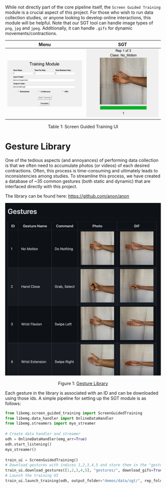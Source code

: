 <style>
    table {
        width: 100%;
    }
</style>

While not directly part of the core pipeline itself, the `Screen Guided Training` module is a crucial aspect of this project. For those who wish to run data collection studies, or anyone looking to develop online interactions, this module will be helpful. Note that our SGT tool can handle image types of `png`, `jpg` and `jpeg`. Additionally, it can handle `.gifs` for dynamic movements/contractions.

| <center>Menu</center>  | <center>SGT</center> |
| ------------- | ------------- |
| ![](menu.PNG) | ![](training.PNG) |
<center> <p> Table 1: Screen Guided Training UI</p> </center>


# Gesture Library
One of the tedious aspects (and annoyances) of performing data collection is that we often need to accumulate photos (or videos) of each desired contractions. Often, this process is time-consuming and ultimately leads to inconsistencies among studies. To streamline this process, we have created a database of ~35 common gestures (both static and dynamic) that are interfaced directly with this project.

The library can be found here: https://github.com/anon/anon

![](gesture_example.png)
<center> <p> Figure 1: <a href="https://github.com/anon/anon">Gesture Library</a></p> </center>

Each gesture in the library is associated with an ID and can be downloaded using those ids. A simple pipeline for setting up the SGT module is as follows: 

```Python
from libemg.screen_guided_training import ScreenGuidedTraining
from libemg.data_handler import OnlineDataHandler
from libemg.streamers import myo_streamer

# Create data handler and streamer 
odh = OnlineDataHandler(emg_arr=True)
odh.start_listening()
myo_streamer()

train_ui = ScreenGuidedTraining()
# Download gestures with indices 1,2,3,4,5 and store them in the "gestures/" folder
train_ui.download_gestures([1,2,3,4,5], "gestures/", download_gifs=True)
# Launch the training UI
train_ui.launch_training(odh, output_folder="demos/data/sgt/", rep_folder="demos/images/test/")
```